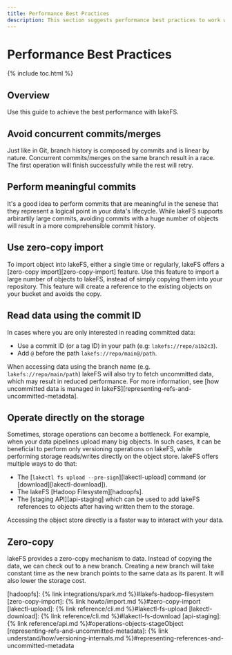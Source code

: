 ```yaml
---
title: Performance Best Practices
description: This section suggests performance best practices to work with lakeFS.
--- 
```

# Performance Best Practices

{% include toc.html %}

## Overview
Use this guide to achieve the best performance with lakeFS.

## Avoid concurrent commits/merges
Just like in Git, branch history is composed by commits and is linear by nature. 
Concurrent commits/merges on the same branch result in a race. The first operation will finish successfully while the rest will retry.

## Perform meaningful commits
It's a good idea to perform commits that are meaningful in the senese that they represent a logical point in your data's lifecycle. While lakeFS supports arbirartily large commits, avoiding commits with a huge number of objects will result in a more comprehensible commit history.

## Use zero-copy import
To import object into lakeFS, either a single time or regularly, lakeFS offers a [zero-copy import][zero-copy-import] feature.
Use this feature to import a large number of objects to lakeFS, instead of simply copying them into your repository.
This feature will create a reference to the existing objects on your bucket and avoids the copy.

## Read data using the commit ID
In cases where you are only interested in reading committed data: 
* Use a commit ID (or a tag ID) in your path (e.g: `lakefs://repo/a1b2c3`).
* Add `@` before the path  `lakefs://repo/main@/path`.

When accessing data using the branch name (e.g. `lakefs://repo/main/path`) lakeFS will also try to fetch uncommitted data, which may result in reduced performance.
For more information, see [how uncommitted data is managed in lakeFS][representing-refs-and-uncommitted-metadata].

## Operate directly on the storage
Sometimes, storage operations can become a bottleneck. For example, when your data pipelines upload many big objects.
In such cases, it can be beneficial to perform only versioning operations on lakeFS, while performing storage reads/writes directly on the object store.
lakeFS offers multiple ways to do that:
* The [`lakectl fs upload --pre-sign`][lakectl-upload] command (or [download][lakectl-download]).
* The lakeFS [Hadoop Filesystem][hadoopfs].
* The [staging API][api-staging] which can be used to add lakeFS references to objects after having written them to the storage.

Accessing the object store directly is a faster way to interact with your data.

## Zero-copy
lakeFS provides a zero-copy mechanism to data. Instead of copying the data, we can check out to a new branch. 
Creating a new branch will take constant time as the new branch points to the same data as its parent.
It will also lower the storage cost.


[hadoopfs]:  {% link integrations/spark.md %}#lakefs-hadoop-filesystem
[zero-copy-import]:  {% link howto/import.md %}#zero-copy-import
[lakectl-upload]:  {% link reference/cli.md %}#lakectl-fs-upload
[lakectl-download]:  {% link reference/cli.md %}#lakectl-fs-download
[api-staging]:  {% link reference/api.md %}#operations-objects-stageObject
[representing-refs-and-uncommitted-metadata]:  {% link understand/how/versioning-internals.md %}#representing-references-and-uncommitted-metadata
